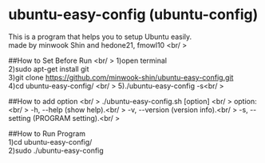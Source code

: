 # ubuntu-easy-config (ubuntu-config) <br/>
This is a program that helps you to setup Ubuntu easily. <br/>
made by minwook Shin and hedone21, fmowl10 <br/ >

##How to Set Before Run <br/ >
1)open terminal <br/>
2)sudo apt-get install git<br />
3)git clone https://github.com/minwook-shin/ubuntu-easy-config.git <br/>
4)cd ubuntu-easy-config/ <br/ >
5)./ubuntu-easy-config -s<br/ >

##How to add option <br/ >
./ubuntu-easy-config.sh [option] <br/ >
option: <br/ >
-h, --help	(show help).<br/ >
-v, --version	(version info).<br/ >
-s, --setting	(PROGRAM setting).<br/ >

##How to Run Program <br/>
1)cd ubuntu-easy-config/ <br/>
2)sudo ./ubuntu-easy-config
